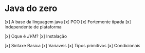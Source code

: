 # Java do zero

[x] A base da linguagem java
    [x] POO
    [x] Fortemente tipada
    [x] Independente de plataforma

[x] Oque é *JVM*?
[x] Instalação

[x] Sintaxe Basica
    [x] Variaveis
    [x] Tipos primitivos
    [x] Condicionais